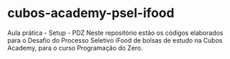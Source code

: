 # cubos-academy-psel-ifood
Aula prática - Setup - PDZ
Neste repositório estão os códigos elaborados para o Desafio do Processo Seletivo iFood de bolsas de estudo na Cubos Academy, para o curso Programação do Zero.
